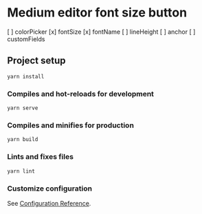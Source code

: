 # Medium editor font size button

[ ] colorPicker
[x] fontSize
[x] fontName
[ ] lineHeight
[ ] anchor
[ ] customFields
## Project setup
```
yarn install
```

### Compiles and hot-reloads for development
```
yarn serve
```

### Compiles and minifies for production
```
yarn build
```

### Lints and fixes files
```
yarn lint
```

### Customize configuration
See [Configuration Reference](https://cli.vuejs.org/config/).
